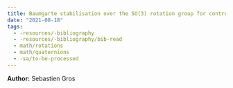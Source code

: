 ```yaml
---
title: Baumgarte stabilisation over the SO(3) rotation group for control
date: "2021-08-18"
tags:
  - -resources/-bibliography
  - -resources/-bibliography/bib-read
  - math/rotations
  - math/quaternions
  - -sa/to-be-processed
---
```


**Author:** Sebastien Gros


